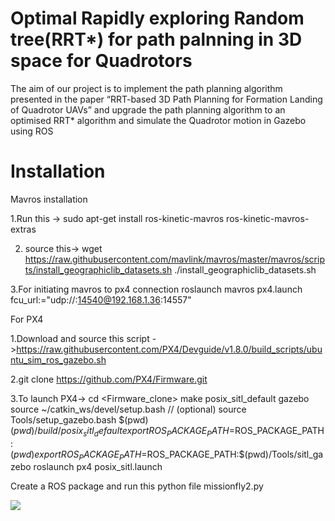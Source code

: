 # Optimal Rapidly exploring Random tree(RRT*) for path palnning in 3D space for Quadrotors

The aim of our project is to implement the path planning algorithm presented in the paper “RRT-based 3D Path Planning for Formation Landing of Quadrotor UAVs” 
and upgrade the path planning algorithm to an optimised RRT* algorithm and simulate the Quadrotor motion in Gazebo using ROS 

Installation
=====================================================================================
Mavros installation

1.Run this -> sudo apt-get install ros-kinetic-mavros ros-kinetic-mavros-extras

2. source this-> wget https://raw.githubusercontent.com/mavlink/mavros/master/mavros/scripts/install_geographiclib_datasets.sh
./install_geographiclib_datasets.sh

3.For initiating mavros to px4 connection roslaunch mavros px4.launch fcu_url:="udp://:14540@192.168.1.36:14557"


For PX4

1.Download  and source this script ->https://raw.githubusercontent.com/PX4/Devguide/v1.8.0/build_scripts/ubuntu_sim_ros_gazebo.sh

2.git clone https://github.com/PX4/Firmware.git

3.To launch PX4->       cd <Firmware_clone>
			make posix_sitl_default gazebo
			source ~/catkin_ws/devel/setup.bash    // (optional)
			source Tools/setup_gazebo.bash $(pwd) $(pwd)/build/posix_sitl_default
			export ROS_PACKAGE_PATH=$ROS_PACKAGE_PATH:$(pwd)
			export ROS_PACKAGE_PATH=$ROS_PACKAGE_PATH:$(pwd)/Tools/sitl_gazebo
			roslaunch px4 posix_sitl.launch

Create a ROS package and run this python file missionfly2.py

![](https://giphy.com/gifs/h5pW81aPxL2qe4YBNw/html5)







